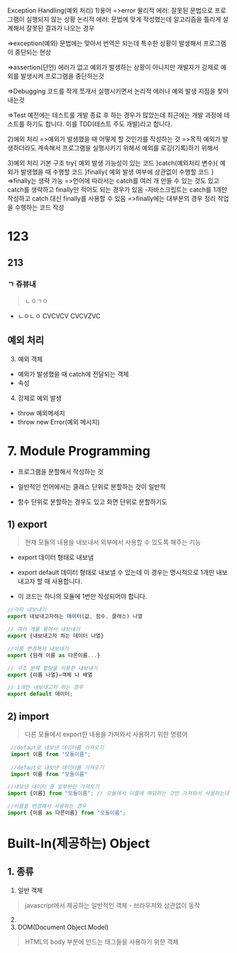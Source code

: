 
Exception Handling(예외 처리)
1)용어
=>error
물리적 에러: 잘못된 문법으로 프로그램이 실행되지 않는 상황
논리적 에러: 문법에 맞게 작성했는데 알고리즘을 틀리게 설계해서 잘못된 결과가 나오는 경우

=>exception(예외)
문법에는 맞아서 번역은 되는데 특수한 상황이 발생해서 프로그램이 중단되는 현상


=>assertion(단언)
에러가 없고 예외가 발생하는 상황이 아니지만 개발자가 강제로 예외를 발생시켜 프로그램을 중단하는것

=>Debugging
코드를 작게 쪼개서 실행시키면서 논리적 에러나 예외 발생 지점을 찾아내는것

=>Test
예전에는 테스트를 개발 종료 후 하는 경우가 많았는데 최근에는 개발 과정에 테스트를 하기도 합니다.
이를 TDD(테스트 주도 개발)라고 합니다.

2)예외 처리
=>예외가 발생했을 때 어떻게 할 것인가를 작성하는 것
=>목적
예외가 발생하더라도 계속해서 프로그램을 실행시키기 위해서
예외를 로깅(기록)하기 위해서

3)예외 처리 기본 구조
try{
        예외 발생 가능성이 있는 코드
}catch(예외처리 변수){
    예외가 발생했을 때 수행할 코드
}finally{
    예외 발생 여부에 상관없이 수행할 코드
}
=>finally는 생략 가능
=>언어에 따라서는 catch를 여러 개 만들 수 있는 것도 있고 catch를 생략하고 finally만 적어도 되는 경우가 있음
-자바스크립트는 catch를 1개만 작성하고 catch 대신 finally를 사용할 수 있음
=>finally에는 대부분의 경우 정리 작업을 수행하는 코드 작성



# 123 
## 213
### ㄱ 쥬뷰내
> ㄴㅇㄱㅇ
- ㄴㅇㄴㅇ  CVCVCV  CVCVZVC


## 예외 처리 
3) 예외 객체
- 예외가 발생했을 때 catch에 전달되는 객체
- 속성


4) 강제로 예외 발생
- throw 예외메세지
- throw new Error(예외 메시지)


# 7. Module Programming

- 프로그램을 분할해서 작성하는 것

- 일반적인 언어에서는 클래스 단위로 분할하는 것이 일반적

- 함수 단위로 분할하는 경우도 있고 화면 단위로 분할하기도

## 1) export
> 현재 모듈의 내용을 내보내서 외부에서 사용할 수 있도록 해주는 기능

- export 데이터 형태로 내보냄
- export default 데이터 형태로 내보낼 수 있는데 이 경우는 명시적으로 1개만 내보내고자 할 때 사용합니다. 

- 이 코드는 하나의 모듈에 1번만 작성되어야 합니다.

``` javascript
//각자 내보내기
export 내보내고자하는 데이터(값, 함수, 클래스) 나열

// 여러 개를 묶어서 내보내기
export {내보내고자 하는 데이터 나열}

//이름 변경해서 내보내기
export {원래 이름 as 다른이름...}

// 구조 분해 할당을 이용한 내보내기
export {이름 나열}=객체 나 배열

// 1개만 내보내고자 하는 경우
export default 데이터;
```
## 2) import
> 다른 모듈에서 export한 내용을 가져와서 사용하기 위한 명령어

``` javascript
 //defaut로 내보낸 데이터를 가져오기
 import 이름 from "모듈이름";
 
 //defaut로 내보낸 데이터를 가져오기
 import 이름 from "모듈이름"

//내보낸 데이터 중 일부분만 가져오기
import {이름} from "모듈이름"; // 모듈에서 이름에 해당하는 것만 가져와서 사용하는데 여러 개를 가져오고자 하면 ,로 구분해서 이름을 나열하면 됩니다.

//이름을 변경해서 사용하는 경우
import {이름 as 다른이름} from "모듈이름";

```

# Built-In(제공하는) Object
## 1. 종류
1) 일반 객체
> javascript에서 제공하는 일반적인 객체 - 브라우저와 상관없이 동작

2)
3) DOM(Document Object Model)
> HTML의 body 부분에 만드는 태그들을 사용하기 위한 객체


